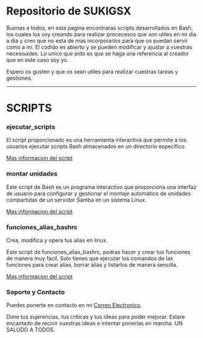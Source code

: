 # Repositorio de SUKIGSX
Buenas a todos, en esta pagina encontraras scripts desarrollados en Bash, los cuales los voy creando para realizar procecesos que son utiles en mi dia a dia y creo que no esta de mas incorporarlos para que os puedan servir como a mi. El codido es abierto y se pueden modificar y ajustar a vuestras necesisades. Lo unico que pido es que se haga una referencia al creador que en este caso soy yo.

Espero os gusten y que os sean utiles para realizar cuestras tareas y gestiones.

-----------------------

# SCRIPTS

### ejecutar_scripts

El script proporcionado es una herramienta interactiva que permite a los usuarios ejecutar scripts Bash almacenados en un directorio específico.


[Mas informacion del script](https://github.com/sukigsx/ejecutar_scripts)

### montar unidades

Este script de Bash es un programa interactivo que proporciona una interfaz de usuario para configurar y gestionar el montaje automático de unidades compartidas de un servidor Samba en un sistema Linux.


[Mas informacion del script](https://github.com/sukigsx/montar_unidades)

### funciones_alias_bashrc

Crea, modifica y opera tus alias en linux.

Este script de funciones_alias_bashrc, podras hacer y crear tus funciones de manera muy facil. Solo tienes que ejecutar los comandos de las funciones para crear alias, borrar alias y listarlos de manera sencilla.


[Mas informacion del script](https://github.com/sukigsx/funciones_alias_bashrc#readme)



### Soporte y Contacto

Puedes ponerte en contacto en mi [Correo Electronico](mailto:scripts@mbbsistemas.es).

Dime tus sujerencias, tus criticas y tus ideas para poder mejorar.
Estare encantado de recivir vuestras ideas e intentar ponerlas en marcha.
UN SALUDO A TODOS.
